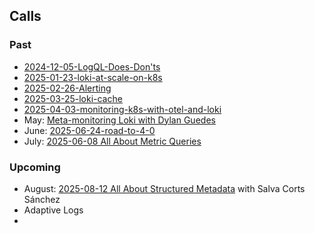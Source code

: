 

## Calls

### Past

- [2024-12-05-LogQL-Does-Don'ts](projects/Loki%20Community%20Calls/2024-12-05-LogQL-Does-Don'ts.md)
- [2025-01-23-loki-at-scale-on-k8s](2025-01-23-loki-at-scale-on-k8s.md)
- [2025-02-26-Alerting](2025-02-26-Alerting.md)
- [2025-03-25-loki-cache](2025-03-25-loki-cache.md)
- [2025-04-03-monitoring-k8s-with-otel-and-loki](2025-04-03-monitoring-k8s-with-otel-and-loki.md)
- May: [Meta-monitoring Loki with Dylan Guedes](Meta-monitoring%20Loki%20with%20Dylan%20Guedes.md)
- June: [2025-06-24-road-to-4-0](2025-06-24-road-to-4-0.md)
- July: [2025-06-08 All About Metric Queries](2025-06-08%20All%20About%20Metric%20Queries.md)

### Upcoming

- August: [2025-08-12 All About Structured Metadata](2025-08-12%20All%20About%20Structured%20Metadata.md) with Salva Corts Sánchez
- Adaptive Logs
- 